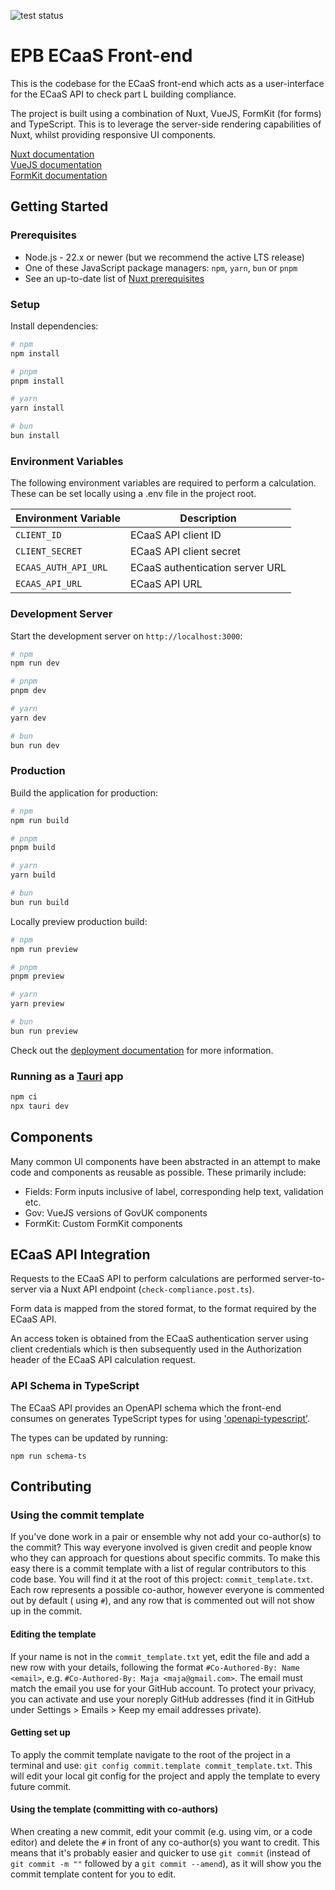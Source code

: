 ![test status](https://github.com/communitiesuk/epb-ecaas-frontend/actions/workflows/test.yml/badge.svg)

# EPB ECaaS Front-end

This is the codebase for the ECaaS front-end which acts as a user-interface for the ECaaS API to check part L building compliance.

The project is built using a combination of Nuxt, VueJS, FormKit (for forms) and TypeScript. This is to leverage the server-side rendering capabilities of Nuxt, whilst providing responsive UI components.

[Nuxt documentation](https://nuxt.com/docs/getting-started/introduction)\
[VueJS documentation](https://vuejs.org/guide/introduction)\
[FormKit documentation](https://formkit.com/getting-started/what-is-formkit)

## Getting Started

### Prerequisites

- Node.js - 22.x or newer (but we recommend the active LTS release)
- One of these JavaScript package managers: `npm`, `yarn`, `bun` or `pnpm`
- See an up-to-date list of [Nuxt prerequisites](https://nuxt.com/docs/getting-started/installation#prerequisites)

### Setup

Install dependencies:

```bash
# npm
npm install

# pnpm
pnpm install

# yarn
yarn install

# bun
bun install
```

### Environment Variables

The following environment variables are required to perform a calculation. These can be set locally using a .env file in the project root.

| Environment Variable  | Description                     |
| --------------------- | ------------------------------- |
| `CLIENT_ID`           | ECaaS API client ID             |
| `CLIENT_SECRET`       | ECaaS API client secret         |
| `ECAAS_AUTH_API_URL`  | ECaaS authentication server URL |
| `ECAAS_API_URL`       | ECaaS API URL                   |


### Development Server

Start the development server on `http://localhost:3000`:

```bash
# npm
npm run dev

# pnpm
pnpm dev

# yarn
yarn dev

# bun
bun run dev
```

### Production

Build the application for production:

```bash
# npm
npm run build

# pnpm
pnpm build

# yarn
yarn build

# bun
bun run build
```

Locally preview production build:

```bash
# npm
npm run preview

# pnpm
pnpm preview

# yarn
yarn preview

# bun
bun run preview
```

Check out the [deployment documentation](https://nuxt.com/docs/getting-started/deployment) for more information.


### Running as a [Tauri](https://v2.tauri.app) app

```sh
npm ci
npx tauri dev
```

## Components
Many common UI components have been abstracted in an attempt to make code and components as reusable as possible. These primarily include:

- Fields: Form inputs inclusive of label, corresponding help text, validation etc.
- Gov: VueJS versions of GovUK components
- FormKit: Custom FormKit components

## ECaaS API Integration

Requests to the ECaaS API to perform calculations are performed server-to-server via a Nuxt API endpoint (`check-compliance.post.ts`).

Form data is mapped from the stored format, to the format required by the ECaaS API.

An access token is obtained from the ECaaS authentication server using client credentials which is then subsequently used in the Authorization header of the ECaaS API calculation request.

### API Schema in TypeScript
The ECaaS API provides an OpenAPI schema which the front-end consumes on generates TypeScript types for using ['openapi-typescript'](https://openapi-ts.dev/).

The types can be updated by running:
```
npm run schema-ts
```

## Contributing

### Using the commit template

If you've done work in a pair or ensemble why not add your co-author(s) to the commit? This way everyone involved is
given credit and people know who they can approach for questions about specific commits. To make this easy there is a
commit template with a list of regular contributors to this code base. You will find it at the root of this
project: `commit_template.txt`. Each row represents a possible co-author, however everyone is commented out by default (
using `#`), and any row that is commented out will not show up in the commit.

#### Editing the template

If your name is not in the `commit_template.txt` yet, edit the file and add a new row with your details, following the
format `#Co-Authored-By: Name <email>`, e.g. `#Co-Authored-By: Maja <maja@gmail.com>`. The email must match the email
you use for your GitHub account. To protect your privacy, you can activate and use your noreply GitHub addresses (find
it in GitHub under Settings > Emails > Keep my email addresses private).

#### Getting set up

To apply the commit template navigate to the root of the project in a terminal and
use: `git config commit.template commit_template.txt`. This will edit your local git config for the project and apply
the template to every future commit.

#### Using the template (committing with co-authors)

When creating a new commit, edit your commit (e.g. using vim, or a code editor) and delete the `#` in front of any
co-author(s) you want to credit. This means that it's probably easier and quicker to use `git commit` (instead
of `git commit -m ""` followed by a `git commit --amend`), as it will show you the commit template content for you to
edit.